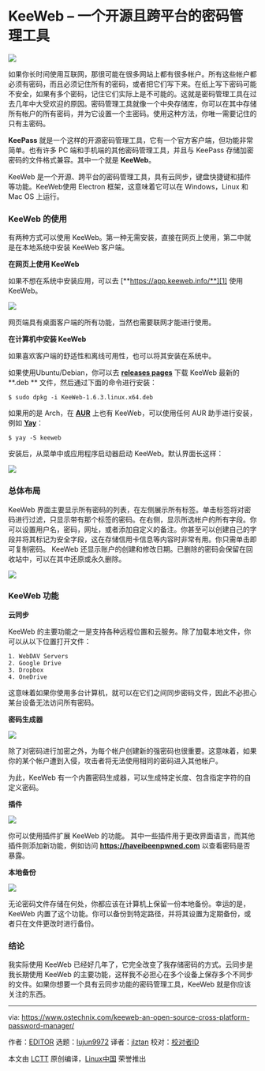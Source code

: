 # KeeWeb – 一个开源且跨平台的密码管理工具

![](https://www.ostechnix.com/wp-content/uploads/2018/10/keeweb-720x340.png)

如果你长时间使用互联网，那很可能在很多网站上都有很多帐户。所有这些帐户都必须有密码，而且必须记住所有的密码，或者把它们写下来。在纸上写下密码可能不安全，如果有多个密码，记住它们实际上是不可能的。这就是密码管理工具在过去几年中大受欢迎的原因。密码管理工具就像一个中央存储库，你可以在其中存储所有帐户的所有密码，并为它设置一个主密码。使用这种方法，你唯一需要记住的只有主密码。

**KeePass** 就是一个这样的开源密码管理工具，它有一个官方客户端，但功能非常简单。也有许多 PC 端和手机端的其他密码管理工具，并且与 KeePass 存储加密密码的文件格式兼容。其中一个就是 **KeeWeb**。

KeeWeb 是一个开源、跨平台的密码管理工具，具有云同步，键盘快捷键和插件等功能。KeeWeb使用 Electron 框架，这意味着它可以在 Windows，Linux 和 Mac OS 上运行。

### KeeWeb 的使用

有两种方式可以使用 KeeWeb。第一种无需安装，直接在网页上使用，第二中就是在本地系统中安装 KeeWeb 客户端。

**在网页上使用 KeeWeb**

如果不想在系统中安装应用，可以去 [**https://app.keeweb.info/**][1] 使用KeeWeb。

![](https://www.ostechnix.com/wp-content/uploads/2018/10/KeeWeb-webapp.png)

网页端具有桌面客户端的所有功能，当然也需要联网才能进行使用。

**在计算机中安装 KeeWeb**

如果喜欢客户端的舒适性和离线可用性，也可以将其安装在系统中。

如果使用Ubuntu/Debian，你可以去 [**releases pages**][2] 下载 KeeWeb 最新的 **.deb ** 文件，然后通过下面的命令进行安装：

```
$ sudo dpkg -i KeeWeb-1.6.3.linux.x64.deb

```

如果用的是 Arch，在 [**AUR**][3] 上也有 KeeWeb，可以使用任何 AUR 助手进行安装，例如 [**Yay**][4]：

```
$ yay -S keeweb

```

安装后，从菜单中或应用程序启动器启动 KeeWeb。默认界面长这样：

![](https://www.ostechnix.com/wp-content/uploads/2018/10/KeeWeb-desktop-client.png)

### 总体布局

KeeWeb 界面主要显示所有密码的列表，在左侧展示所有标签。单击标签将对密码进行过滤，只显示带有那个标签的密码。在右侧，显示所选帐户的所有字段。你可以设置用户名，密码，网址，或者添加自定义的备注。你甚至可以创建自己的字段并将其标记为安全字段，这在存储信用卡信息等内容时非常有用。你只需单击即可复制密码。 KeeWeb 还显示账户的创建和修改日期。已删除的密码会保留在回收站中，可以在其中还原或永久删除。

![](https://www.ostechnix.com/wp-content/uploads/2018/10/KeeWeb-general-layout.png)

### KeeWeb 功能

**云同步**

KeeWeb 的主要功能之一是支持各种远程位置和云服务。除了加载本地文件，你可以从以下位置打开文件：

```
1. WebDAV Servers
2. Google Drive
3. Dropbox
4. OneDrive
```

这意味着如果你使用多台计算机，就可以在它们之间同步密码文件，因此不必担心某台设备无法访问所有密码。

**密码生成器**

![](https://www.ostechnix.com/wp-content/uploads/2018/10/KeeWeb-password-generator.png)

除了对密码进行加密之外，为每个帐户创建新的强密码也很重要。这意味着，如果你的某个帐户遭到入侵，攻击者将无法使用相同的密码进入其他帐户。

为此，KeeWeb 有一个内置密码生成器，可以生成特定长度、包含指定字符的自定义密码。

**插件**

![](https://www.ostechnix.com/wp-content/uploads/2018/10/KeeWeb-plugins.png)

你可以使用插件扩展 KeeWeb 的功能。 其中一些插件用于更改界面语言，而其他插件则添加新功能，例如访问 **<https://haveibeenpwned.com>** 以查看密码是否暴露。

**本地备份**

![](https://www.ostechnix.com/wp-content/uploads/2018/10/KeeWeb-backup.png)

无论密码文件存储在何处，你都应该在计算机上保留一份本地备份。幸运的是，KeeWeb 内置了这个功能。你可以备份到特定路径，并将其设置为定期备份，或者只在文件更改时进行备份。

### 结论

我实际使用 KeeWeb 已经好几年了，它完全改变了我存储密码的方式。云同步是我长期使用 KeeWeb 的主要功能，这样我不必担心在多个设备上保存多个不同步的文件。如果你想要一个具有云同步功能的密码管理工具，KeeWeb 就是你应该关注的东西。

------

via: https://www.ostechnix.com/keeweb-an-open-source-cross-platform-password-manager/

作者：[EDITOR][a]
选题：[lujun9972](https://github.com/lujun9972)
译者：[jlztan](https://github.com/jlztan)
校对：[校对者ID](https://github.com/校对者ID)

本文由 [LCTT](https://github.com/LCTT/TranslateProject) 原创编译，[Linux中国](https://linux.cn/) 荣誉推出

[a]: https://www.ostechnix.com/author/editor/
[1]: https://app.keeweb.info/
[2]: https://github.com/keeweb/keeweb/releases/latest
[3]: https://aur.archlinux.org/packages/keeweb/
[4]: https://www.ostechnix.com/yay-found-yet-another-reliable-aur-helper/
